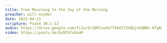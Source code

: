 ```yaml
---
title: From Mourning to the Joy of the Morning
preacher: will-snyder
date: 2023-04-23
scripture: Psalm 30:1-12
audio: https://drive.google.com/file/d/1DRlxuXo7f364I72VQXjnSdBMn-6TqAZS/view
video: https://youtu.be/bzN7bfa5omM
---
```

